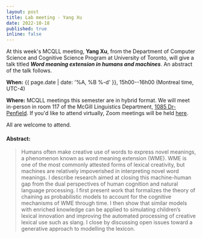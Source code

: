 ```yaml
---
layout: post
title: Lab meeting - Yang Xu
date: 2022-10-18
published: true
inline: false
---
```


At this week's MCQLL meeting, 
**Yang Xu**, ​from the Department of Computer Science and Cognitive Science Program at University of Toronto, will give a talk titled 
**_Word meaning extension in humans and machines_**.
An abstract of the talk follows.

__When:__ {{ page.date | date: '%A, %B %-d' }}, 15h00--16h00 (Montreal time, UTC-4)

__Where:__  MCQLL meetings this semester are in hybrid format.  We will meet in-person in room 117 of the McGill Linguistics Department, [1085 Dr-Penfield](https://maps.mcgill.ca/?cmp=1&txt=EN&id=Penfield1085). If you'd like to attend virtually, Zoom meetings will be held [here](https://mcgill.zoom.us/j/84089215248?pwd=UkpMK1FEV2dTaVpGSDMzLzJtNWFhUT09).

All are welcome to attend.

#### Abstract:
<blockquote>
Humans often make creative use of words to express novel meanings, a phenomenon known as word meaning extension (WME). WME is one of the most commonly attested forms of lexical creativity, but machines are relatively impoverished in interpreting novel word meanings. I describe research aimed at closing this machine-human gap from the dual perspectives of human cognition and natural language processing. I first present work that formalizes the theory of chaining as probabilistic models to account for the cognitive mechanisms of WME through time. I then show that similar models with enriched knowledge can be applied to simulating children’s lexical innovation and improving the automated processing of creative lexical use such as slang. I close by discussing open issues toward a generative approach to modelling the lexicon.
</blockquote>
